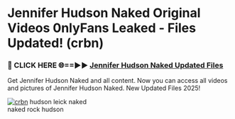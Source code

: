# Jennifer Hudson Naked Original Videos 0nlyFans Leaked - Files Updated! (crbn)

<h3>🔴 CLICK HERE 🌐==►► <a href="https://tinyurl.com/up5wt9bj" rel="nofollow">Jennifer Hudson Naked Updated Files</a></h3>

Get Jennifer Hudson Naked and all content. Now you can access all videos and pictures of Jennifer Hudson Naked. New Updated Files 2025!

[![crbn](https://i.imgur.com/ABiUzMV.gif)](https://tinyurl.com/up5wt9bj)
hudson leick naked<br>
naked rock hudson